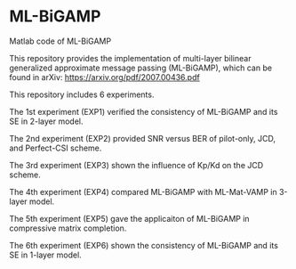 # ML-BiGAMP
Matlab code of ML-BiGAMP



This repository provides the implementation of multi-layer bilinear generalized approximate message passing (ML-BiGAMP), which can be found in arXiv: https://arxiv.org/pdf/2007.00436.pdf

This repository includes 6 experiments. 

The 1st experiment (EXP1) verified the consistency of ML-BiGAMP and its SE in 2-layer model. 

The 2nd experiment (EXP2) provided SNR versus BER of pilot-only, JCD, and Perfect-CSI scheme. 

The 3rd experiment (EXP3) shown the influence of Kp/Kd on the JCD scheme. 

The 4th experiment (EXP4) compared ML-BiGAMP with ML-Mat-VAMP in 3-layer model. 

The 5th experiment (EXP5) gave the applicaiton of ML-BiGAMP in compressive matrix completion. 

The 6th experiment (EXP6) shown the consistency of ML-BiGAMP and  its SE in 1-layer model. 
